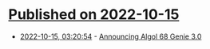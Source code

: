 # [Published on 2022-10-15](index.md)

* [2022-10-15, 03:20:54](https://lobste.rs/s/ygxges/announcing_algol_68_genie_3_0) - [Announcing Algol 68 Genie 3.0](https://jmvdveer.home.xs4all.nl/en.post.announcing-algol-68-genie.html)
